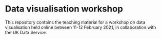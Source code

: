 # Data visualisation workshop

This repository contains the teaching material for a workshop on data visualisation held online between 11-12 February 2021, in collaboration with the UK Data Service.
